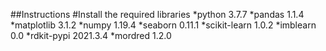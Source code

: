 ##Instructions
#Install the required libraries
*python                 3.7.7
*pandas                 1.1.4
*matplotlib             3.1.2
*numpy                  1.19.4
*seaborn                0.11.1
*scikit-learn           1.0.2
*imblearn               0.0
*rdkit-pypi             2021.3.4
*mordred                1.2.0
